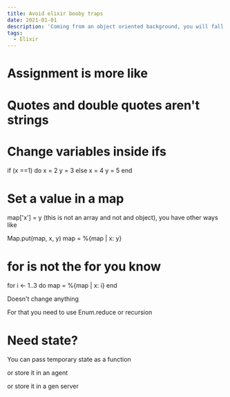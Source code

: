 ```yaml
---
title: Avoid elixir booby traps
date: 2021-01-01
description: 'Coming from an object oriented background, you will fall into elixir booby traps.'
tags:
  - Elixir
---
```


# Assignment is more like 


# Quotes and double quotes aren't strings

# Change variables inside ifs

if (x ==1) do
  x = 2
  y = 3
else
  x = 4
  y = 5
end

# Set a value in a map

map['x'] = y (this is not an array and not and object), you have other ways like

Map.put(map, x, y)
map = %{map | x: y}

# for is not the for you know

for i <- 1..3 do
  map = %{map | x: i}
end

Doesn't change anything

For that you need to use Enum.reduce or recursion

# Need state?

You can pass temporary state as a function

or store it in an agent

or store it in a gen server
